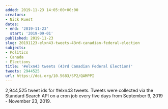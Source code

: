 ```yaml
---
added: 2019-11-23 14:05:00+00:00
creators:
- Nick Ruest
dates:
- end: '2019-11-23'
  start: '2019-09-01'
published: 2019-11-23
slug: 20191123-elxn43-tweets-43rd-canadian-federal-election
subjects:
- Politics
- Canada
- Elections
title: '#elxn43 tweets (43rd Canadian Federal Election)'
tweets: 2944525
url: https://doi.org/10.5683/SP2/QAMPPI
---
```


2,944,525 tweet ids for #elxn43 tweets. Tweets were collected via the Standard Search API on a cron job every five days from September 9, 2019 - November 23, 2019.
